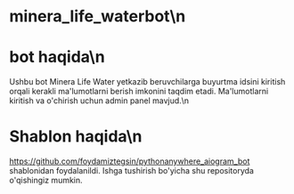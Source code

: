 # minera_life_waterbot\n
# bot haqida\n
Ushbu bot Minera Life Water yetkazib beruvchilarga buyurtma idsini kiritish orqali kerakli ma'lumotlarni berish imkonini taqdim etadi. Ma'lumotlarni kiritish va o'chirish uchun admin panel mavjud.\n
# Shablon haqida\n
https://github.com/foydamiztegsin/pythonanywhere_aiogram_bot shablonidan foydalanildi. Ishga tushirish bo'yicha shu repositoryda o'qishingiz mumkin.

